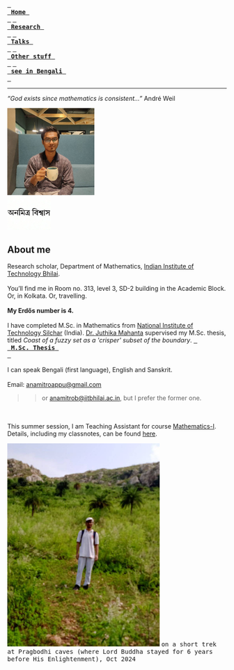 [<kbd> <br> **Home** <br> </kbd>](README.md) [<kbd> <br> **Research** <br> </kbd>](research.md) [<kbd> <br> **Talks** <br> </kbd>](talks.md) [<kbd> <br> **Other stuff** <br> </kbd>](hobbies.md) [<kbd> <br> **see in Bengali** <br> </kbd>](bn.md)

____

*“God exists since mathematics is consistent...”* André Weil

<img src="picture.jpg" alt="drawing" width="200"/><br><img src="name3.jpg" alt="drawing" width="100"/>

## About me

Research scholar, Department of Mathematics, <a href="https://iitbhilai.ac.in">Indian Institute of Technology Bhilai</a>.
<br><br>
You’ll find me in Room no. 313, level 3, SD-2 building in the Academic Block. Or, in Kolkata. Or, travelling.
<br><br>
**My Erdős number is 4.**
<br><br>
I have completed M.Sc. in Mathematics from <a href="http://maths.nits.ac.in/">National Institute of Technology Silchar</a> (India). [Dr. Juthika Mahanta](http://maths.nits.ac.in/juthika/) supervised my M.Sc. thesis, titled *Coast of a fuzzy set as a 'crisper' subset of the boundary*. [<kbd> <br> **M.Sc. Thesis** <br> </kbd>](files/anamitro_thesis_old.pdf)
<br><br>
I can speak Bengali (first language), English and Sanskrit.
<br><br>
Email: anamitroappu@gmail.com
>> or anamitrob@iitbhilai.ac.in, but I prefer the former one.

<br><br>
This summer session, I am Teaching Assistant for course [Mathematics-I](math1.md). Details, including my classnotes, can be found [here](math1.md).

<img src="pictures/pragbodhi.jpg" alt="drawing" width="350"/>
<kbd>on a short trek at Pragbodhi caves (where Lord Buddha stayed for 6 years before His Enlightenment), Oct 2024</kbd>
